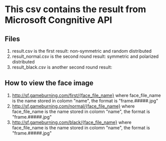 # This csv contains the result from Microsoft Congnitive API

## Files
1. result.csv is the first result: non-symmetric and random distributed
2. result_normal.csv is the second round result: symmetric and polarized distributed
3. result_black.csv is another second round result:

## How to view the face image
1. http://sf.gameburning.com/first/{face_file_name} where face_file_name is the name stored in colomn "name", the format is "frame.#####.jpg"
2. http://sf.gameburning.com/normal/{face_file_name} where face_file_name is the name stored in colomn "name", the format is "frame.#####.jpg"
3. http://sf.gameburning.com/black/{face_file_name} where face_file_name is the name stored in colomn "name", the format is "frame.#####.jpg"
